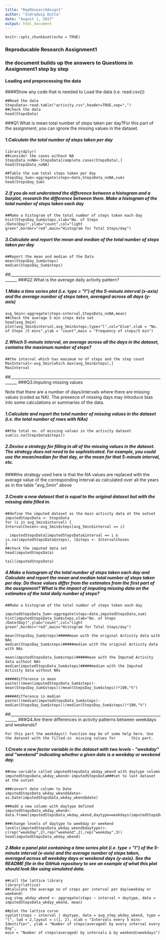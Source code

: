 ```yaml
---
title: "RepResearchAssgn1"
author: "Indradwip Dutta"
date: "August 1, 2017"
output: html_document
---
```


```{r setup, include=FALSE}
knitr::opts_chunk$set(echo = TRUE)
```

### Reproducable Research Assignment1

### the document builds up the answers to Questions in Assignment1 step by step

#### Loading and preprocessing the data



####Show any code that is needed to Load the data (i.e. read.csv()) 

```{r }
##Read the data
StepsData<-read.table("activity.csv",header=TRUE,sep=",")
##check the data
head(StepsData)
```



###Q1.What is mean total number of steps taken per day?For this part of the assignment, you can ignore the missing values in the dataset.


#####      1.Calculate the total number of steps taken per day
 
```{r echo=TRUE,warning=FALSE}
library(dplyr)
##consider the cases without NA
StepsData_noNA<-StepsData[complete.cases(StepsData),]
head(StepsData_noNA)

##Table the sum total steps taken per day
StepsDay_Sum<-aggregate(steps~date,StepsData_noNA,sum)
head(StepsDay_Sum)
```
 
   
      
#####      2.If you do not understand the difference between a histogram and a barplot, research the difference           between them. Make a histogram of the total number of steps taken each day
      
```{r echo=TRUE,warning=FALSE}
##Make a histogram of the total number of steps taken each day
hist(StepsDay_Sum$steps,xlab="No. of Steps /Date(Day)",ylab="count",col="light green",border="red",main="Histogram for Total Steps/day")
``` 

      
      
#####      3.Calculate and report the mean and median of the total number of steps taken per day
      

```{r echo=TRUE,warning=FALSE}
##Report the mean and median of the Data
mean(StepsDay_Sum$steps)
median(StepsDay_Sum$steps)
```



##__________________________________________________________________________________
###Q2.What is the average daily activity pattern?


#####      1.Make a time series plot (i.e. type = "l") of the 5-minute interval (x-axis) and the average number of                         steps taken, averaged across all days (y-axis)
 
```{r echo=TRUE,warning=FALSE}
avg_5min<-aggregate(steps~interval,StepsData_noNA,mean)
##check the average 5 min steps data set
head(avg_5min)
plot(avg_5min$interval,avg_5min$steps,type="l",col="blue",xlab = "No. of Steps /5 mins",ylab = "count",main = "Frequency of steps/5 min")
```
 
   
#####     2.Which 5-minute interval, on average across all the days in the dataset, contains the maximum number          of steps?

      
```{r echo=TRUE,warning=FALSE}
##the interval which has maximum no of steps and the step count
MaxInterval<-avg_5min[which.max(avg_5min$steps),]
MaxInterval
``` 

##__________________________________________________________________________________
###Q3.Imputing missing values

Note that there are a number of days/intervals where there are missing values (coded as NA). The presence of missing days may introduce bias into some calculations or summaries of the data.

#####      1.Calculate and report the total number of missing values in the dataset (i.e. the total number of rows                     with NAs)
```{r echo=TRUE,warning=FALSE}
##the total no. of missing values in the activity dataset
sum(is.na(StepsData$steps))
``` 
      
      
      
#####      2.Devise a strategy for filling in all of the missing values in the dataset. The strategy does not need         to be sophisticated. For example, you could use the mean/median for that day, or the mean for that           5-minute interval, etc.

####the strategy used here is that the NA values are replaced with the average value of the corresponding         Interval as calculated over all the years as in the table "avg_5min" above


#####      3.Create a new dataset that is equal to the original dataset but with the missing data filled in.


```{r echo=TRUE,warning=FALSE}
##define the imputed dataset as the main activity data at the outset
imputedStepsData <- StepsData 
for (i in avg_5min$interval) {
IntervalChosen<-avg_5min$steps[avg_5min$interval == i]
  
  imputedStepsData[imputedStepsData$interval == i & is.na(imputedStepsData$steps), ]$steps <- IntervalChosen
}
##check the imputed data set
head(imputedStepsData)

tail(imputedStepsData)
```




#####      4.Make a histogram of the total number of steps taken each day and Calculate and report the mean and                          median total number of steps taken per day. Do these values differ from the estimates from the first         part             of the assignment? What is the impact of imputing missing data on the estimates of the total            daily                number of steps?

```{r echo=TRUE,warning=FALSE}
##Make a histogram of the total number of steps taken each day

imputedStepsData_Sum<-aggregate(steps~date,imputedStepsData,sum)
hist(imputedStepsData_Sum$steps,xlab="No. of Steps /Date(Day)",ylab="count",col="light green",border="red",main="Histogram for Total Steps/day")

mean(StepsDay_Sum$steps)#####mean with the original Activity data with NAs
median(StepsDay_Sum$steps)#####median with the original Activity data with NAs

mean(imputedStepsData_Sum$steps)#####mean with the Imputed Activity data without NAs
median(imputedStepsData_Sum$steps)#####median with the Imputed Activity data without NAs

#####difference in mean
paste(((mean(imputedStepsData_Sum$steps)-mean(StepsDay_Sum$steps))/mean(StepsDay_Sum$steps))*100,"%")

#####difference in median
paste(((median(imputedStepsData_Sum$steps)-median(StepsDay_Sum$steps))/median(StepsDay_Sum$steps))*100,"%")

``` 

##__________________________________________________________________________________
###Q4.Are there differences in activity patterns between weekdays and weekends?

    For this part the weekdays() function may be of some help here. Use the dataset with the filled-in  missing values for       this part.

#####       1.Create a new factor variable in the dataset with two levels - "weekday" and "weekend" indicating                           whether a given date is a weekday or weekend day.
 
```{r echo=TRUE,warning=FALSE}
##new variable called imputedStepsData_wkday_wkend with daytype column
imputedStepsData_wkday_wkend<-imputedStepsData###set to last dataset at the outset

###convert date column to Date 
imputedStepsData_wkday_wkend$date<-as.Date(imputedStepsData_wkday_wkend$date)

###add a new column with daytype defined
imputedStepsData_wkday_wkend<-data.frame(imputedStepsData_wkday_wkend,daytype=weekdays(imputedStepsData_wkday_wkend$date))

###change levels of daytype to weekday or weekend
levels(imputedStepsData_wkday_wkend$daytype)<-c(rep("weekday",2),rep("weekend",2),rep("weekday",3))
head(imputedStepsData_wkday_wkend)
``` 
 
          
          
          
#####          2.Make a panel plot containing a time series plot (i.e. type = "l") of the 5-minute interval                                (x-axis) and the average number of steps taken, averaged across all weekday days or weekend days                             (y-axis). See the README file in the GitHub repository to see an example of what this plot should                            look like using simulated data.
      
```{r echo=TRUE,warning=FALSE}
##call the lattice library
library(lattice)
##calulate the average no of steps per interval per day(weekday or weekend)
avg_step_wkday_wkend <- aggregate(steps ~ interval + daytype, data = imputedStepsData_wkday_wkend, mean)

##plot the lattice curve
xyplot(steps ~ interval | daytype, data = avg_step_wkday_wkend, type = "l", lwd = 2,layout = c(1, 2), xlab = "Intervals every 5 mins-Identifier", ylab = "Number of steps(averaged) by every interval every Day",
main = "Number of steps(averaged) by intervals & by weekend/weekdays")
``` 
 
      
 
      
